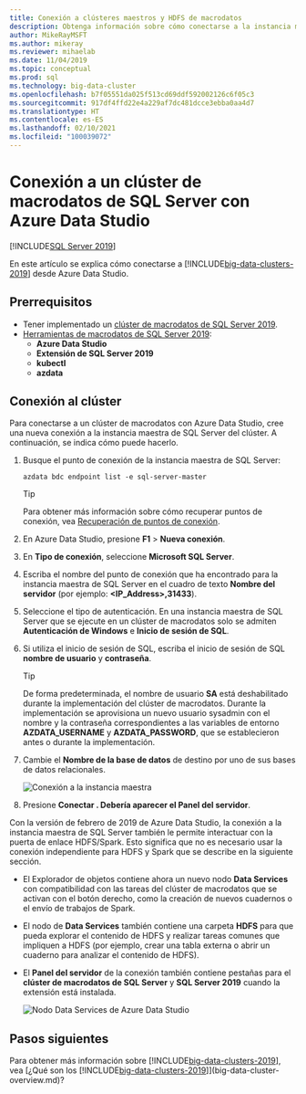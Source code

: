 ```yaml
---
title: Conexión a clústeres maestros y HDFS de macrodatos
description: Obtenga información sobre cómo conectarse a la instancia maestra de SQL Server y a la puerta de enlace HDFS/Spark para un clúster de macrodatos de SQL Server.
author: MikeRayMSFT
ms.author: mikeray
ms.reviewer: mihaelab
ms.date: 11/04/2019
ms.topic: conceptual
ms.prod: sql
ms.technology: big-data-cluster
ms.openlocfilehash: b7f05551da025f513cd69ddf592002126c6f05c3
ms.sourcegitcommit: 917df4ffd22e4a229af7dc481dcce3ebba0aa4d7
ms.translationtype: HT
ms.contentlocale: es-ES
ms.lasthandoff: 02/10/2021
ms.locfileid: "100039072"
---
```

# <a name="connect-to-a-sql-server-big-data-cluster-with-azure-data-studio"></a>Conexión a un clúster de macrodatos de SQL Server con Azure Data Studio

[!INCLUDE[SQL Server 2019](../includes/applies-to-version/sqlserver2019.md)]

En este artículo se explica cómo conectarse a [!INCLUDE[big-data-clusters-2019](../includes/ssbigdataclusters-ver15.md)] desde Azure Data Studio.

## <a name="prerequisites"></a>Prerrequisitos

- Tener implementado un [clúster de macrodatos de SQL Server 2019](deployment-guidance.md).
- [Herramientas de macrodatos de SQL Server 2019](deploy-big-data-tools.md):
   - **Azure Data Studio**
   - **Extensión de SQL Server 2019**
   - **kubectl**
   - **azdata**

## <a name="connect-to-the-cluster"></a><a id="master"></a> Conexión al clúster

Para conectarse a un clúster de macrodatos con Azure Data Studio, cree una nueva conexión a la instancia maestra de SQL Server del clúster. A continuación, se indica cómo puede hacerlo.

1. Busque el punto de conexión de la instancia maestra de SQL Server:

   ```
   azdata bdc endpoint list -e sql-server-master
   ```

   > [!TIP]
   > Para obtener más información sobre cómo recuperar puntos de conexión, vea [Recuperación de puntos de conexión](deployment-guidance.md#endpoints).

1. En Azure Data Studio, presione **F1** > **Nueva conexión**.

1. En **Tipo de conexión**, seleccione **Microsoft SQL Server**.

1. Escriba el nombre del punto de conexión que ha encontrado para la instancia maestra de SQL Server en el cuadro de texto **Nombre del servidor** (por ejemplo: **\<IP_Address\>,31433**). 

1. Seleccione el tipo de autenticación. En una instancia maestra de SQL Server que se ejecute en un clúster de macrodatos solo se admiten **Autenticación de Windows** e **Inicio de sesión de SQL**. 

1. Si utiliza el inicio de sesión de SQL, escriba el inicio de sesión de SQL **nombre de usuario** y **contraseña**.

   > [!TIP]
   > De forma predeterminada, el nombre de usuario **SA** está deshabilitado durante la implementación del clúster de macrodatos. Durante la implementación se aprovisiona un nuevo usuario sysadmin con el nombre y la contraseña correspondientes a las variables de entorno **AZDATA_USERNAME** y **AZDATA_PASSWORD**, que se establecieron antes o durante la implementación.

1. Cambie el **Nombre de la base de datos** de destino por uno de sus bases de datos relacionales.

   ![Conexión a la instancia maestra](./media/connect-to-big-data-cluster/connect-to-cluster.png)

1. Presione **Conectar **. Debería aparecer el** Panel del servidor**.

Con la versión de febrero de 2019 de Azure Data Studio, la conexión a la instancia maestra de SQL Server también le permite interactuar con la puerta de enlace HDFS/Spark. Esto significa que no es necesario usar la conexión independiente para HDFS y Spark que se describe en la siguiente sección.

- El Explorador de objetos contiene ahora un nuevo nodo **Data Services** con compatibilidad con las tareas del clúster de macrodatos que se activan con el botón derecho, como la creación de nuevos cuadernos o el envío de trabajos de Spark. 
- El nodo de **Data Services** también contiene una carpeta **HDFS** para que pueda explorar el contenido de HDFS y realizar tareas comunes que impliquen a HDFS (por ejemplo, crear una tabla externa o abrir un cuaderno para analizar el contenido de HDFS).
- El **Panel del servidor** de la conexión también contiene pestañas para el **clúster de macrodatos de SQL Server** y **SQL Server 2019** cuando la extensión está instalada.

   ![Nodo Data Services de Azure Data Studio](./media/connect-to-big-data-cluster/connect-data-services-node.png)

## <a name="next-steps"></a>Pasos siguientes

Para obtener más información sobre [!INCLUDE[big-data-clusters-2019](../includes/ssbigdataclusters-ver15.md)], vea [¿Qué son los [!INCLUDE[big-data-clusters-2019](../includes/ssbigdataclusters-ver15.md)]](big-data-cluster-overview.md)?
